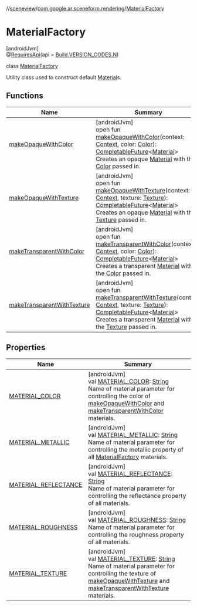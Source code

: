 //[sceneview](../../../index.md)/[com.google.ar.sceneform.rendering](../index.md)/[MaterialFactory](index.md)

# MaterialFactory

[androidJvm]\
@[RequiresApi](https://developer.android.com/reference/kotlin/androidx/annotation/RequiresApi.html)(api = [Build.VERSION_CODES.N](https://developer.android.com/reference/kotlin/android/os/Build.VERSION_CODES.html))

class [MaterialFactory](index.md)

Utility class used to construct default [Material](../-material/index.md)s.

## Functions

| Name | Summary |
|---|---|
| [makeOpaqueWithColor](make-opaque-with-color.md) | [androidJvm]<br>open fun [makeOpaqueWithColor](make-opaque-with-color.md)(context: [Context](https://developer.android.com/reference/kotlin/android/content/Context.html), color: [Color](../-color/index.md)): [CompletableFuture](https://developer.android.com/reference/kotlin/java/util/concurrent/CompletableFuture.html)&lt;[Material](../-material/index.md)&gt;<br>Creates an opaque [Material](../-material/index.md) with the [Color](../-color/index.md) passed in. |
| [makeOpaqueWithTexture](make-opaque-with-texture.md) | [androidJvm]<br>open fun [makeOpaqueWithTexture](make-opaque-with-texture.md)(context: [Context](https://developer.android.com/reference/kotlin/android/content/Context.html), texture: [Texture](../-texture/index.md)): [CompletableFuture](https://developer.android.com/reference/kotlin/java/util/concurrent/CompletableFuture.html)&lt;[Material](../-material/index.md)&gt;<br>Creates an opaque [Material](../-material/index.md) with the [Texture](../-texture/index.md) passed in. |
| [makeTransparentWithColor](make-transparent-with-color.md) | [androidJvm]<br>open fun [makeTransparentWithColor](make-transparent-with-color.md)(context: [Context](https://developer.android.com/reference/kotlin/android/content/Context.html), color: [Color](../-color/index.md)): [CompletableFuture](https://developer.android.com/reference/kotlin/java/util/concurrent/CompletableFuture.html)&lt;[Material](../-material/index.md)&gt;<br>Creates a transparent [Material](../-material/index.md) with the [Color](../-color/index.md) passed in. |
| [makeTransparentWithTexture](make-transparent-with-texture.md) | [androidJvm]<br>open fun [makeTransparentWithTexture](make-transparent-with-texture.md)(context: [Context](https://developer.android.com/reference/kotlin/android/content/Context.html), texture: [Texture](../-texture/index.md)): [CompletableFuture](https://developer.android.com/reference/kotlin/java/util/concurrent/CompletableFuture.html)&lt;[Material](../-material/index.md)&gt;<br>Creates a transparent [Material](../-material/index.md) with the [Texture](../-texture/index.md) passed in. |

## Properties

| Name | Summary |
|---|---|
| [MATERIAL_COLOR](-m-a-t-e-r-i-a-l_-c-o-l-o-r.md) | [androidJvm]<br>val [MATERIAL_COLOR](-m-a-t-e-r-i-a-l_-c-o-l-o-r.md): [String](https://developer.android.com/reference/kotlin/java/lang/String.html)<br>Name of material parameter for controlling the color of [makeOpaqueWithColor](make-opaque-with-color.md) and [makeTransparentWithColor](make-transparent-with-color.md) materials. |
| [MATERIAL_METALLIC](-m-a-t-e-r-i-a-l_-m-e-t-a-l-l-i-c.md) | [androidJvm]<br>val [MATERIAL_METALLIC](-m-a-t-e-r-i-a-l_-m-e-t-a-l-l-i-c.md): [String](https://developer.android.com/reference/kotlin/java/lang/String.html)<br>Name of material parameter for controlling the metallic property of all [MaterialFactory](index.md) materials. |
| [MATERIAL_REFLECTANCE](-m-a-t-e-r-i-a-l_-r-e-f-l-e-c-t-a-n-c-e.md) | [androidJvm]<br>val [MATERIAL_REFLECTANCE](-m-a-t-e-r-i-a-l_-r-e-f-l-e-c-t-a-n-c-e.md): [String](https://developer.android.com/reference/kotlin/java/lang/String.html)<br>Name of material parameter for controlling the reflectance property of all  materials. |
| [MATERIAL_ROUGHNESS](-m-a-t-e-r-i-a-l_-r-o-u-g-h-n-e-s-s.md) | [androidJvm]<br>val [MATERIAL_ROUGHNESS](-m-a-t-e-r-i-a-l_-r-o-u-g-h-n-e-s-s.md): [String](https://developer.android.com/reference/kotlin/java/lang/String.html)<br>Name of material parameter for controlling the roughness property of all  materials. |
| [MATERIAL_TEXTURE](-m-a-t-e-r-i-a-l_-t-e-x-t-u-r-e.md) | [androidJvm]<br>val [MATERIAL_TEXTURE](-m-a-t-e-r-i-a-l_-t-e-x-t-u-r-e.md): [String](https://developer.android.com/reference/kotlin/java/lang/String.html)<br>Name of material parameter for controlling the texture of [makeOpaqueWithTexture](make-opaque-with-texture.md) and [makeTransparentWithTexture](make-transparent-with-texture.md) materials. |
